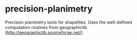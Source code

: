 precision-planimetry
====================

Precision planimetry tools for shapefiles. Uses the well-defined computation routines from geographiclib (http://geographiclib.sourceforge.net/).
